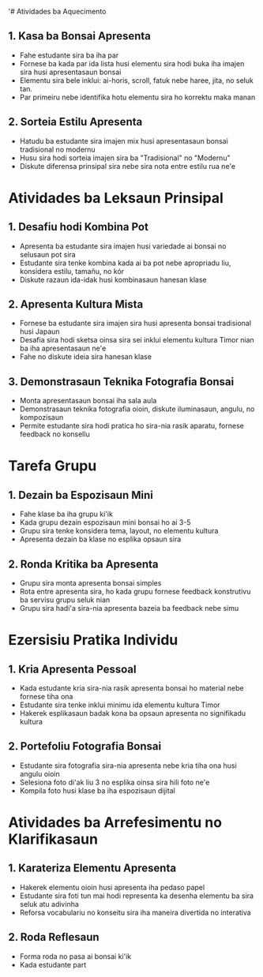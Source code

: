 '# Atividades ba Aquecimento

## 1. Kasa ba Bonsai Apresenta
- Fahe estudante sira ba iha par
- Fornese ba kada par ida lista husi elementu sira hodi buka iha imajen sira husi apresentasaun bonsai
- Elementu sira bele inklui: ai-horis, scroll, fatuk nebe haree, jita, no seluk tan.
- Par primeiru nebe identifika hotu elementu sira ho korrektu maka manan

## 2. Sorteia Estilu Apresenta
- Hatudu ba estudante sira imajen mix husi apresentasaun bonsai tradisional no modernu
- Husu sira hodi sorteia imajen sira ba "Tradisional" no "Modernu"
- Diskute diferensa prinsipal sira nebe sira nota entre estilu rua ne'e

# Atividades ba Leksaun Prinsipal

## 1. Desafiu hodi Kombina Pot
- Apresenta ba estudante sira imajen husi variedade ai bonsai no selusaun pot sira
- Estudante sira tenke kombina kada ai ba pot nebe apropriadu liu, konsidera estilu, tamañu, no kór
- Diskute razaun ida-idak husi kombinasaun hanesan klase

## 2. Apresenta Kultura Mista
- Fornese ba estudante sira imajen sira husi apresenta bonsai tradisional husi Japaun
- Desafia sira hodi sketsa oinsa sira sei inklui elementu kultura Timor nian ba iha apresentasaun ne'e
- Fahe no diskute ideia sira hanesan klase

## 3. Demonstrasaun Teknika Fotografia Bonsai
- Monta apresentasaun bonsai iha sala aula
- Demonstrasaun teknika fotografia oioin, diskute iluminasaun, angulu, no kompozisaun
- Permite estudante sira hodi pratica ho sira-nia rasik aparatu, fornese feedback no konsellu

# Tarefa Grupu

## 1. Dezain ba Espozisaun Mini
- Fahe klase ba iha grupu ki'ik
- Kada grupu dezain espozisaun mini bonsai ho ai 3-5
- Grupu sira tenke konsidera tema, layout, no elementu kultura
- Apresenta dezain ba klase no esplika opsaun sira

## 2. Ronda Kritika ba Apresenta
- Grupu sira monta apresenta bonsai simples
- Rota entre apresenta sira, ho kada grupu fornese feedback konstrutivu ba servisu grupu seluk nian
- Grupu sira hadi'a sira-nia apresenta bazeia ba feedback nebe simu

# Ezersisiu Pratika Individu

## 1. Kria Apresenta Pessoal
- Kada estudante kria sira-nia rasik apresenta bonsai ho material nebe fornese tiha ona
- Estudante sira tenke inklui minimu ida elementu kultura Timor
- Hakerek esplikasaun badak kona ba opsaun apresenta no signifikadu kultura

## 2. Portefoliu Fotografia Bonsai
- Estudante sira fotografia sira-nia apresenta nebe kria tiha ona husi angulu oioin
- Selesiona foto di'ak liu 3 no esplika oinsa sira hili foto ne'e
- Kompila foto husi klase ba iha espozisaun dijital

# Atividades ba Arrefesimentu no Klarifikasaun

## 1. Karateriza Elementu Apresenta
- Hakerek elementu oioin husi apresenta iha pedaso papel
- Estudante sira foti tun mai hodi representa ka desenha elementu ba sira seluk atu adivinha
- Reforsa vocabulariu no konseitu sira iha maneira divertida no interativa

## 2. Roda Reflesaun
- Forma roda no pasa ai bonsai ki'ik
- Kada estudante part